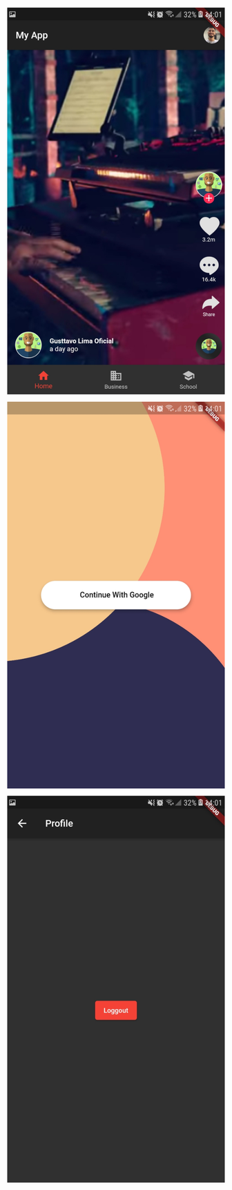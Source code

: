 ![alt text](https://github.com/matheusbuldrini/tiktok-ui-for-youtube-videos/blob/master/Screenshot_20201121-140130.jpg?raw=true)

![alt text](https://github.com/matheusbuldrini/tiktok-ui-for-youtube-videos/blob/master/Screenshot_20201121-140107.jpg?raw=true)

![alt text](https://github.com/matheusbuldrini/tiktok-ui-for-youtube-videos/blob/master/Screenshot_20201121-140137.jpg?raw=true)
